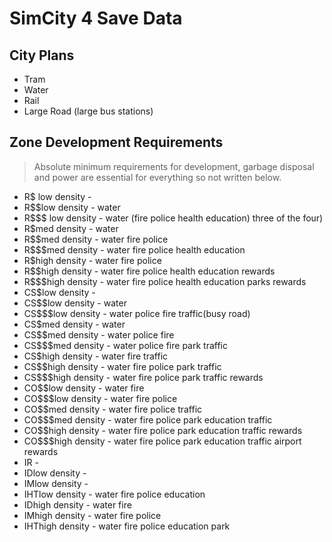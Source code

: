 # SimCity 4 Save Data

## City Plans
- Tram
- Water
- Rail
- Large Road (large bus stations)

## Zone Development Requirements

> Absolute minimum requirements for development, garbage disposal and power are essential for everything so not written below.

- R$ low density -
- R$$low density - water
- R$$$ low density - water (fire police health education) three of the four)
- R$med density - water
- R$$med density - water fire police
- R$$$med density - water fire police health education
- R$high density - water fire police
- R$$high density - water fire police health education rewards
- R$$$high density - water fire police health education parks rewards
- CS$low density -
- CS$$low density - water
- CS$$$low density - water police fire traffic(busy road)
- CS$med density - water
- CS$$med density - water police fire
- CS$$$med density - water police fire park traffic
- CS$high density - water fire traffic
- CS$$high density - water fire police park traffic
- CS$$$high density - water fire police park traffic rewards
- CO$$low density - water fire
- CO$$$low density - water fire police
- CO$$med density - water fire police traffic
- CO$$$med density - water fire police park education traffic
- CO$$high density - water fire police park education traffic rewards
- CO$$$high density - water fire police park education traffic airport rewards
- IR -
- IDlow density -
- IMlow density -
- IHTlow density - water fire police education
- IDhigh density - water fire
- IMhigh density - water fire police
- IHThigh density - water fire police education park
